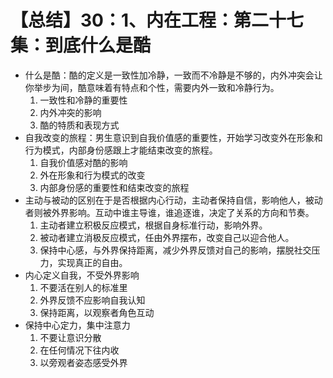 # 【总结】30：1、内在工程：第二十七集：到底什么是酷

-   什么是酷：酷的定义是一致性加冷静，一致而不冷静是不够的，内外冲突会让你举步为间，酷意味着有特点和个性，需要内外一致和冷静行为。
    1.  一致性和冷静的重要性
    2.  内外冲突的影响
    3.  酷的特质和表现方式
-   自我改变的旅程：男生意识到自我价值感的重要性，开始学习改变外在形象和行为模式，内部身份感跟上才能结束改变的旅程。
    1.  自我价值感对酷的影响
    2.  外在形象和行为模式的改变
    3.  内部身份感的重要性和结束改变的旅程
-   主动与被动的区别在于是否根据内心行动，主动者保持自信，影响他人，被动者则被外界影响。互动中谁主导谁，谁追逐谁，决定了关系的方向和节奏。
    1.  主动者建立积极反应模式，根据自身标准行动，影响外界。
    2.  被动者建立消极反应模式，任由外界摆布，改变自己以迎合他人。
    3.  保持中心感，与外界保持距离，减少外界反馈对自己的影响，摆脱社交压力，实现真正的自由。
-   内心定义自我，不受外界影响
    1.  不要活在别人的标准里
    2.  外界反馈不应影响自我认知
    3.  保持距离，以观察者角色互动
-   保持中心定力，集中注意力
    1.  不要让意识分散
    2.  在任何情况下往内收
    3.  以旁观者姿态感受外界